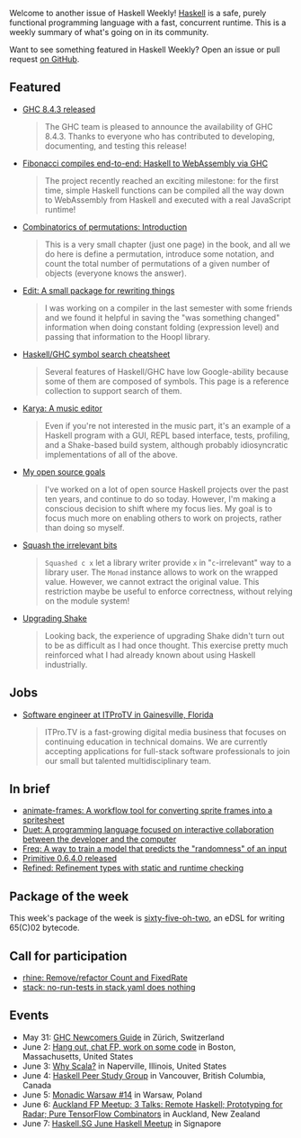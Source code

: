 <!-- 2018-05-31 unpublished -->

Welcome to another issue of Haskell Weekly!
[Haskell](https://haskell-lang.org) is a safe, purely functional programming language with a fast, concurrent runtime.
This is a weekly summary of what's going on in its community.

Want to see something featured in Haskell Weekly?
Open an issue or pull request [on GitHub](https://github.com/haskellweekly/haskellweekly.github.io).

## Featured

-   [GHC 8.4.3 released](https://ghc.haskell.org/trac/ghc/blog/ghc-8.4.3-released)

    > The GHC team is pleased to announce the availability of GHC 8.4.3. Thanks to everyone who has contributed to developing, documenting, and testing this release!

-   [Fibonacci compiles end-to-end: Haskell to WebAssembly via GHC](https://www.tweag.io/posts/2018-05-29-hello-asterius.html)

    > The project recently reached an exciting milestone: for the first time, simple Haskell functions can be compiled all the way down to WebAssembly from Haskell and executed with a real JavaScript runtime!

-   [Combinatorics of permutations: Introduction](https://vynm.github.io/Comutations/posts/2018-05-25-00Introduction.html)

    > This is a very small chapter (just one page) in the book, and all we do here is define a permutation, introduce some notation, and count the total number of permutations of a given number of objects (everyone knows the answer).

-   [Edit: A small package for rewriting things](https://np.reddit.com/r/haskell/comments/8mrqfy/ann_edit_a_small_package_for_rewriting_things/)

    > I was working on a compiler in the last semester with some friends and we found it helpful in saving the "was something changed" information when doing constant folding (expression level) and passing that information to the Hoopl library.

-   [Haskell/GHC symbol search cheatsheet](https://github.com/takenobu-hs/haskell-symbol-search-cheatsheet/blob/d5ed393674b6146b7ce17778f27ad3eab896f9a6/README.md#readme)

    > Several features of Haskell/GHC have low Google-ability because some of them are composed of symbols. This page is a reference collection to support search of them.

-   [Karya: A music editor](https://mail.haskell.org/pipermail/haskell-cafe/2018-May/129185.html)

    > Even if you're not interested in the music part, it's an example of a Haskell program with a GUI, REPL based interface, tests, profiling, and a Shake-based build system, although probably idiosyncratic implementations of all of the above.

-   [My open source goals](https://www.snoyman.com/blog/2018/05/my-open-source-goals)

    > I've worked on a lot of open source Haskell projects over the past ten years, and continue to do so today. However, I'm making a conscious decision to shift where my focus lies. My goal is to focus much more on enabling others to work on projects, rather than doing so myself.

-   [Squash the irrelevant bits](http://oleg.fi/gists/posts/2018-05-28-squash.html)

    > `Squashed c x` let a library writer provide `x` in "`c`-irrelevant" way to a library user. The `Monad` instance allows to work on the wrapped value. However, we cannot extract the original value. This restriction maybe be useful to enforce correctness, without relying on the module system!

-   [Upgrading Shake](https://tech-blog.capital-match.com/posts/5-upgrading-shake.html)

    > Looking back, the experience of upgrading Shake didn't turn out to be as difficult as I had once thought. This exercise pretty much reinforced what I had already known about using Haskell industrially.

## Jobs

-   [Software engineer at ITProTV in Gainesville, Florida](https://functionaljobs.com/jobs/9080-software-engineer-developer-at-itprotv)

    > ITPro.TV is a fast-growing digital media business that focuses on continuing education in technical domains. We are currently accepting applications for full-stack software professionals to join our small but talented multidisciplinary team.

## In brief

-   [animate-frames: A workflow tool for converting sprite frames into a spritesheet](https://github.com/jxv/animate-frames/tree/8f7b8a83236c127f21357039f5cec44397baa1ed#readme)
-   [Duet: A programming language focused on interactive collaboration between the developer and the computer](https://github.com/duet-lang/duet/tree/eac73755e5796b07eadde1d8d2425867058e8e76#readme)
-   [Freq: A way to train a model that predicts the "randomness" of an input](https://hackage.haskell.org/package/freq-0.1.0.3/docs/Freq.html)
-   [Primitive 0.6.4.0 released](https://mail.haskell.org/pipermail/haskell-cafe/2018-May/129203.html)
-   [Refined: Refinement types with static and runtime checking](https://hackage.haskell.org/package/refined-0.2.2.0/docs/Refined.html)

## Package of the week

This week's package of the week is [sixty-five-oh-two](https://hackage.haskell.org/package/sixty-five-oh-two-1.2.0.0),
an eDSL for writing 65(C)02 bytecode.

## Call for participation

-   [rhine: Remove/refactor Count and FixedRate](https://github.com/turion/rhine/issues/66)
-   [stack: no-run-tests in stack.yaml does nothing](https://github.com/commercialhaskell/stack/issues/4044)

## Events

-   May 31: [GHC Newcomers Guide](https://www.meetup.com/HaskellerZ/events/250661375/) in Z&#xfc;rich, Switzerland
-   June 2: [Hang out, chat FP, work on some code](https://www.meetup.com/Weekly-Functional-Programming-Meetup/events/251158667/) in Boston, Massachusetts, United States
-   June 3: [Why Scala?](https://www.meetup.com/SoftDev/events/249946846/) in Naperville, Illinois, United States
-   June 4: [Haskell Peer Study Group](https://www.meetup.com/Vancouver-Functional-Programmers/events/251197121/) in Vancouver, British Columbia, Canada
-   June 5: [Monadic Warsaw #14](https://www.meetup.com/Monadic-Warsaw/events/249543097/) in Warsaw, Poland
-   June 6: [Auckland FP Meetup: 3 Talks: Remote Haskell; Prototyping for Radar; Pure TensorFlow Combinators](https://www.meetup.com/Functional-Programming-Auckland/events/250854233/) in Auckland, New Zealand
-   June 7: [Haskell.SG June Haskell Meetup](https://www.meetup.com/HASKELL-SG/events/248176887/) in Signapore
